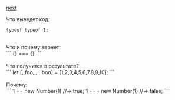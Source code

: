<a href="02.md">next</a>

<div>
Что выведет код:

```
typeof typeof 1;
```

</div>

<br/>

<div>
Что и почему вернет:

<br/>
```
{} === {}
```
</div>

<br/>

<div>
Что получится в результате?

<br/>
```
let [,,foo,,,...boo] = [1,2,3,4,5,6,7,8,9,10];
```
</div>

<br/>

<div>
Почему:

<br/>
```
1 == new Number(1) //-> true;
1 === new Number(1) //-> false;
```
</div>